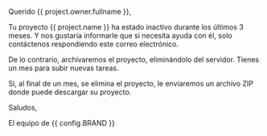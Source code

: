 Querido {{ project.owner.fullname }},

Tu proyecto {{ project.name }} ha estado inactivo durante los últimos 3 meses.
Y nos gustaría informarle que si necesita ayuda
con él, solo contáctenos respondiendo este correo electrónico.

De lo contrario, archivaremos el proyecto, eliminándolo
del servidor. Tienes un mes para subir nuevas tareas.

Si, al final de un mes, se elimina el proyecto, le enviaremos
un archivo ZIP donde puede descargar su proyecto.

Saludos,

El equipo de {{ config.BRAND }}